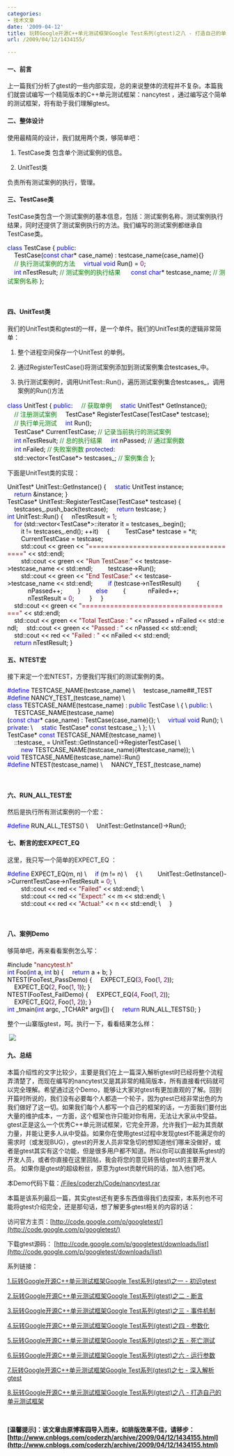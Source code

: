 ```yaml
---
categories:
- 技术文章
date: '2009-04-12'
title: 玩转Google开源C++单元测试框架Google Test系列(gtest)之八 - 打造自己的单元测试框架
url: /2009/04/12/1434155/

---
```



#### 一、前言

上一篇我们分析了gtest的一些内部实现，总的来说整体的流程并不复杂。本篇我们就尝试编写一个精简版本的C++单元测试框架：nancytest ，通过编写这个简单的测试框架，将有助于我们理解gtest。

#### 二、整体设计

使用最精简的设计，我们就用两个类，够简单吧：

1. TestCase类
 包含单个测试案例的信息。 

2. UnitTest类

负责所有测试案例的执行，管理。

#### 三、TestCase类

TestCase类包含一个测试案例的基本信息，包括：测试案例名称，测试案例执行结果，同时还提供了测试案例执行的方法。我们编写的测试案例都继承自TestCase类。

<div class="cnblogs_code"><span style="color: #0000ff;">class</span><span style="color: #000000;">&nbsp;TestCase
{
</span><span style="color: #0000ff;">public</span><span style="color: #000000;">:
&nbsp;&nbsp;&nbsp;&nbsp;TestCase(</span><span style="color: #0000ff;">const</span><span style="color: #000000;">&nbsp;</span><span style="color: #0000ff;">char</span><span style="color: #000000;">*</span><span style="color: #000000;">&nbsp;case_name)&nbsp;:&nbsp;testcase_name(case_name){}
<br />
&nbsp;&nbsp;&nbsp;&nbsp;</span><span style="color: #008000;">//</span><span style="color: #008000;">&nbsp;执行测试案例的方法</span><span style="color: #008000;">
</span><span style="color: #000000;">&nbsp;&nbsp;&nbsp;&nbsp;</span><span style="color: #0000ff;">virtual</span><span style="color: #000000;">&nbsp;</span><span style="color: #0000ff;">void</span><span style="color: #000000;">&nbsp;Run()&nbsp;</span><span style="color: #000000;">=</span><span style="color: #000000;">&nbsp;</span><span style="color: #800080;">0</span><span style="color: #000000;">;
<br />
&nbsp;&nbsp;&nbsp;&nbsp;</span><span style="color: #0000ff;">int</span><span style="color: #000000;">&nbsp;nTestResult;&nbsp;</span><span style="color: #008000;">//</span><span style="color: #008000;">&nbsp;测试案例的执行结果&nbsp;</span><span style="color: #008000;">
</span><span style="color: #000000;">&nbsp;&nbsp;&nbsp;&nbsp;</span><span style="color: #0000ff;">const</span><span style="color: #000000;">&nbsp;</span><span style="color: #0000ff;">char</span><span style="color: #000000;">*</span><span style="color: #000000;">&nbsp;testcase_name;&nbsp;</span><span style="color: #008000;">//</span><span style="color: #008000;">&nbsp;测试案例名称</span><span style="color: #008000;">
</span><span style="color: #000000;">};</span></div>

&nbsp;

#### 四、UnitTest类

我们的UnitTest类和gtest的一样，是一个单件。我们的UnitTest类的逻辑非常简单：

1. 整个进程空间保存一个UnitTest 的单例。

2. 通过RegisterTestCase()将测试案例添加到测试案例集合<span style="color: #000000;">testcases_</span>中。

3. 执行测试案例时，调用UnitTest::Run()，遍历测试案例集合<span style="color: #000000;">testcases_</span>，调用案例的Run()方法
<div class="cnblogs_code"><span style="color: #0000ff;">class</span><span style="color: #000000;">&nbsp;UnitTest
{
</span><span style="color: #0000ff;">public</span><span style="color: #000000;">:
&nbsp;&nbsp;&nbsp;&nbsp;</span><span style="color: #008000;">//</span><span style="color: #008000;">&nbsp;获取单例</span><span style="color: #008000;">
</span><span style="color: #000000;">&nbsp;&nbsp;&nbsp;&nbsp;</span><span style="color: #0000ff;">static</span><span style="color: #000000;">&nbsp;UnitTest</span><span style="color: #000000;">*</span><span style="color: #000000;">&nbsp;GetInstance();&nbsp;
<br />
&nbsp;&nbsp;&nbsp;&nbsp;</span><span style="color: #008000;">//</span><span style="color: #008000;">&nbsp;注册测试案例</span><span style="color: #008000;">
</span><span style="color: #000000;">&nbsp;&nbsp;&nbsp;&nbsp;TestCase</span><span style="color: #000000;">*</span><span style="color: #000000;">&nbsp;RegisterTestCase(TestCase</span><span style="color: #000000;">*</span><span style="color: #000000;">&nbsp;testcase);
&nbsp;&nbsp;&nbsp;&nbsp;
&nbsp;&nbsp;&nbsp;&nbsp;</span><span style="color: #008000;">//</span><span style="color: #008000;">&nbsp;执行单元测试</span><span style="color: #008000;">
</span><span style="color: #000000;">&nbsp;&nbsp;&nbsp;&nbsp;</span><span style="color: #0000ff;">int</span><span style="color: #000000;">&nbsp;Run();
<br />
&nbsp;&nbsp;&nbsp;&nbsp;TestCase</span><span style="color: #000000;">*</span><span style="color: #000000;">&nbsp;CurrentTestCase;&nbsp;</span><span style="color: #008000;">//</span><span style="color: #008000;">&nbsp;记录当前执行的测试案例</span><span style="color: #008000;">
</span><span style="color: #000000;">&nbsp;&nbsp;&nbsp;&nbsp;</span><span style="color: #0000ff;">int</span><span style="color: #000000;">&nbsp;nTestResult;&nbsp;</span><span style="color: #008000;">//</span><span style="color: #008000;">&nbsp;总的执行结果</span><span style="color: #008000;">
</span><span style="color: #000000;">&nbsp;&nbsp;&nbsp;&nbsp;</span><span style="color: #0000ff;">int</span><span style="color: #000000;">&nbsp;nPassed;&nbsp;</span><span style="color: #008000;">//</span><span style="color: #008000;">&nbsp;通过案例数</span><span style="color: #008000;">
</span><span style="color: #000000;">&nbsp;&nbsp;&nbsp;&nbsp;</span><span style="color: #0000ff;">int</span><span style="color: #000000;">&nbsp;nFailed;&nbsp;</span><span style="color: #008000;">//</span><span style="color: #008000;">&nbsp;失败案例数</span><span style="color: #008000;">
</span><span style="color: #0000ff;">protected</span><span style="color: #000000;">:
&nbsp;&nbsp;&nbsp;&nbsp;std::vector</span><span style="color: #000000;">&lt;</span><span style="color: #000000;">TestCase</span><span style="color: #000000;">*&gt;</span><span style="color: #000000;">&nbsp;testcases_;&nbsp;</span><span style="color: #008000;">//</span><span style="color: #008000;">&nbsp;案例集合</span><span style="color: #008000;">
</span><span style="color: #000000;">};</span></div>

下面是UnitTest类的实现：
<div class="cnblogs_code"><span style="color: #000000;">UnitTest</span><span style="color: #000000;">*</span><span style="color: #000000;">&nbsp;UnitTest::GetInstance()
{
&nbsp;&nbsp;&nbsp;&nbsp;</span><span style="color: #0000ff;">static</span><span style="color: #000000;">&nbsp;UnitTest&nbsp;instance;
&nbsp;&nbsp;&nbsp;&nbsp;</span><span style="color: #0000ff;">return</span><span style="color: #000000;">&nbsp;</span><span style="color: #000000;">&amp;</span><span style="color: #000000;">instance;
}
<br />
TestCase</span><span style="color: #000000;">*</span><span style="color: #000000;">&nbsp;UnitTest::RegisterTestCase(TestCase</span><span style="color: #000000;">*</span><span style="color: #000000;">&nbsp;testcase)
{
&nbsp;&nbsp;&nbsp;&nbsp;testcases_.push_back(testcase);
&nbsp;&nbsp;&nbsp;&nbsp;</span><span style="color: #0000ff;">return</span><span style="color: #000000;">&nbsp;testcase;
}
<br />
</span><span style="color: #0000ff;">int</span><span style="color: #000000;">&nbsp;UnitTest::Run()
{
&nbsp;&nbsp;&nbsp;&nbsp;nTestResult&nbsp;</span><span style="color: #000000;">=</span><span style="color: #000000;">&nbsp;</span><span style="color: #800080;">1</span><span style="color: #000000;">;
&nbsp;&nbsp;&nbsp;&nbsp;</span><span style="color: #0000ff;">for</span><span style="color: #000000;">&nbsp;(std::vector</span><span style="color: #000000;">&lt;</span><span style="color: #000000;">TestCase</span><span style="color: #000000;">*&gt;</span><span style="color: #000000;">::iterator&nbsp;it&nbsp;</span><span style="color: #000000;">=</span><span style="color: #000000;">&nbsp;testcases_.begin();
&nbsp;&nbsp;&nbsp;&nbsp;&nbsp;&nbsp;&nbsp;&nbsp;it&nbsp;</span><span style="color: #000000;">!=</span><span style="color: #000000;">&nbsp;testcases_.end();&nbsp;</span><span style="color: #000000;">++</span><span style="color: #000000;">it)
&nbsp;&nbsp;&nbsp;&nbsp;{
&nbsp;&nbsp;&nbsp;&nbsp;&nbsp;&nbsp;&nbsp;&nbsp;TestCase</span><span style="color: #000000;">*</span><span style="color: #000000;">&nbsp;testcase&nbsp;</span><span style="color: #000000;">=</span><span style="color: #000000;">&nbsp;</span><span style="color: #000000;">*</span><span style="color: #000000;">it;
&nbsp;&nbsp;&nbsp;&nbsp;&nbsp;&nbsp;&nbsp;&nbsp;CurrentTestCase&nbsp;</span><span style="color: #000000;">=</span><span style="color: #000000;">&nbsp;testcase;
&nbsp;&nbsp;&nbsp;&nbsp;&nbsp;&nbsp;&nbsp;&nbsp;std::cout&nbsp;</span><span style="color: #000000;">&lt;&lt;</span><span style="color: #000000;">&nbsp;green&nbsp;</span><span style="color: #000000;">&lt;&lt;</span><span style="color: #000000;">&nbsp;</span><span style="color: #800000;">"</span><span style="color: #800000;">======================================</span><span style="color: #800000;">"</span><span style="color: #000000;">&nbsp;</span><span style="color: #000000;">&lt;&lt;</span><span style="color: #000000;">&nbsp;std::endl;
&nbsp;&nbsp;&nbsp;&nbsp;&nbsp;&nbsp;&nbsp;&nbsp;std::cout&nbsp;</span><span style="color: #000000;">&lt;&lt;</span><span style="color: #000000;">&nbsp;green&nbsp;</span><span style="color: #000000;">&lt;&lt;</span><span style="color: #000000;">&nbsp;</span><span style="color: #800000;">"</span><span style="color: #800000;">Run&nbsp;TestCase:</span><span style="color: #800000;">"</span><span style="color: #000000;">&nbsp;</span><span style="color: #000000;">&lt;&lt;</span><span style="color: #000000;">&nbsp;testcase</span><span style="color: #000000;">-&gt;</span><span style="color: #000000;">testcase_name&nbsp;</span><span style="color: #000000;">&lt;&lt;</span><span style="color: #000000;">&nbsp;std::endl;
&nbsp;&nbsp;&nbsp;&nbsp;&nbsp;&nbsp;&nbsp;&nbsp;testcase</span><span style="color: #000000;">-&gt;</span><span style="color: #000000;">Run();
&nbsp;&nbsp;&nbsp;&nbsp;&nbsp;&nbsp;&nbsp;&nbsp;std::cout&nbsp;</span><span style="color: #000000;">&lt;&lt;</span><span style="color: #000000;">&nbsp;green&nbsp;</span><span style="color: #000000;">&lt;&lt;</span><span style="color: #000000;">&nbsp;</span><span style="color: #800000;">"</span><span style="color: #800000;">End&nbsp;TestCase:</span><span style="color: #800000;">"</span><span style="color: #000000;">&nbsp;</span><span style="color: #000000;">&lt;&lt;</span><span style="color: #000000;">&nbsp;testcase</span><span style="color: #000000;">-&gt;</span><span style="color: #000000;">testcase_name&nbsp;</span><span style="color: #000000;">&lt;&lt;</span><span style="color: #000000;">&nbsp;std::endl;
&nbsp;&nbsp;&nbsp;&nbsp;&nbsp;&nbsp;&nbsp;&nbsp;</span><span style="color: #0000ff;">if</span><span style="color: #000000;">&nbsp;(testcase</span><span style="color: #000000;">-&gt;</span><span style="color: #000000;">nTestResult)
&nbsp;&nbsp;&nbsp;&nbsp;&nbsp;&nbsp;&nbsp;&nbsp;{
&nbsp;&nbsp;&nbsp;&nbsp;&nbsp;&nbsp;&nbsp;&nbsp;&nbsp;&nbsp;&nbsp;&nbsp;nPassed</span><span style="color: #000000;">++</span><span style="color: #000000;">;
&nbsp;&nbsp;&nbsp;&nbsp;&nbsp;&nbsp;&nbsp;&nbsp;}
&nbsp;&nbsp;&nbsp;&nbsp;&nbsp;&nbsp;&nbsp;&nbsp;</span><span style="color: #0000ff;">else</span><span style="color: #000000;">
&nbsp;&nbsp;&nbsp;&nbsp;&nbsp;&nbsp;&nbsp;&nbsp;{
&nbsp;&nbsp;&nbsp;&nbsp;&nbsp;&nbsp;&nbsp;&nbsp;&nbsp;&nbsp;&nbsp;&nbsp;nFailed</span><span style="color: #000000;">++</span><span style="color: #000000;">;
&nbsp;&nbsp;&nbsp;&nbsp;&nbsp;&nbsp;&nbsp;&nbsp;&nbsp;&nbsp;&nbsp;&nbsp;nTestResult&nbsp;</span><span style="color: #000000;">=</span><span style="color: #000000;">&nbsp;</span><span style="color: #800080;">0</span><span style="color: #000000;">;
&nbsp;&nbsp;&nbsp;&nbsp;&nbsp;&nbsp;&nbsp;&nbsp;}
&nbsp;&nbsp;&nbsp;&nbsp;}
<br />
&nbsp;&nbsp;&nbsp;&nbsp;std::cout&nbsp;</span><span style="color: #000000;">&lt;&lt;</span><span style="color: #000000;">&nbsp;green&nbsp;</span><span style="color: #000000;">&lt;&lt;</span><span style="color: #000000;">&nbsp;</span><span style="color: #800000;">"</span><span style="color: #800000;">======================================</span><span style="color: #800000;">"</span><span style="color: #000000;">&nbsp;</span><span style="color: #000000;">&lt;&lt;</span><span style="color: #000000;">&nbsp;std::endl;
&nbsp;&nbsp;&nbsp;&nbsp;std::cout&nbsp;</span><span style="color: #000000;">&lt;&lt;</span><span style="color: #000000;">&nbsp;green&nbsp;</span><span style="color: #000000;">&lt;&lt;</span><span style="color: #000000;">&nbsp;</span><span style="color: #800000;">"</span><span style="color: #800000;">Total&nbsp;TestCase&nbsp;:&nbsp;</span><span style="color: #800000;">"</span><span style="color: #000000;">&nbsp;</span><span style="color: #000000;">&lt;&lt;</span><span style="color: #000000;">&nbsp;nPassed&nbsp;</span><span style="color: #000000;">+</span><span style="color: #000000;">&nbsp;nFailed&nbsp;</span><span style="color: #000000;">&lt;&lt;</span><span style="color: #000000;">&nbsp;std::endl;
&nbsp;&nbsp;&nbsp;&nbsp;std::cout&nbsp;</span><span style="color: #000000;">&lt;&lt;</span><span style="color: #000000;">&nbsp;green&nbsp;</span><span style="color: #000000;">&lt;&lt;</span><span style="color: #000000;">&nbsp;</span><span style="color: #800000;">"</span><span style="color: #800000;">Passed&nbsp;:&nbsp;</span><span style="color: #800000;">"</span><span style="color: #000000;">&nbsp;</span><span style="color: #000000;">&lt;&lt;</span><span style="color: #000000;">&nbsp;nPassed&nbsp;</span><span style="color: #000000;">&lt;&lt;</span><span style="color: #000000;">&nbsp;std::endl;
&nbsp;&nbsp;&nbsp;&nbsp;std::cout&nbsp;</span><span style="color: #000000;">&lt;&lt;</span><span style="color: #000000;">&nbsp;red&nbsp;</span><span style="color: #000000;">&lt;&lt;</span><span style="color: #000000;">&nbsp;</span><span style="color: #800000;">"</span><span style="color: #800000;">Failed&nbsp;:&nbsp;</span><span style="color: #800000;">"</span><span style="color: #000000;">&nbsp;</span><span style="color: #000000;">&lt;&lt;</span><span style="color: #000000;">&nbsp;nFailed&nbsp;</span><span style="color: #000000;">&lt;&lt;</span><span style="color: #000000;">&nbsp;std::endl;
&nbsp;&nbsp;&nbsp;&nbsp;</span><span style="color: #0000ff;">return</span><span style="color: #000000;">&nbsp;nTestResult;
}</span></div>

#### 五、NTEST宏

接下来定一个宏NTEST，方便我们写我们的测试案例的类。

<div class="cnblogs_code"><span style="color: #0000ff;">#define</span><span style="color: #000000;">&nbsp;TESTCASE_NAME(testcase_name)&nbsp;\</span><span style="color: #000000;">
&nbsp;&nbsp;&nbsp;&nbsp;testcase_name##_TEST
<br />
</span><span style="color: #0000ff;">#define</span><span style="color: #000000;">&nbsp;NANCY_TEST_(testcase_name)&nbsp;\</span><span style="color: #000000;">
</span><span style="color: #0000ff;">class</span><span style="color: #000000;">&nbsp;TESTCASE_NAME(testcase_name)&nbsp;:&nbsp;</span><span style="color: #0000ff;">public</span><span style="color: #000000;">&nbsp;TestCase&nbsp;\
{&nbsp;\
</span><span style="color: #0000ff;">public</span><span style="color: #000000;">:&nbsp;\
&nbsp;&nbsp;&nbsp;&nbsp;TESTCASE_NAME(testcase_name)(</span><span style="color: #0000ff;">const</span><span style="color: #000000;">&nbsp;</span><span style="color: #0000ff;">char</span><span style="color: #000000;">*</span><span style="color: #000000;">&nbsp;case_name)&nbsp;:&nbsp;TestCase(case_name){};&nbsp;\
&nbsp;&nbsp;&nbsp;&nbsp;</span><span style="color: #0000ff;">virtual</span><span style="color: #000000;">&nbsp;</span><span style="color: #0000ff;">void</span><span style="color: #000000;">&nbsp;Run();&nbsp;\
</span><span style="color: #0000ff;">private</span><span style="color: #000000;">:&nbsp;\
&nbsp;&nbsp;&nbsp;&nbsp;</span><span style="color: #0000ff;">static</span><span style="color: #000000;">&nbsp;TestCase</span><span style="color: #000000;">*</span><span style="color: #000000;">&nbsp;</span><span style="color: #0000ff;">const</span><span style="color: #000000;">&nbsp;testcase_;&nbsp;\
};&nbsp;\
\
TestCase</span><span style="color: #000000;">*</span><span style="color: #000000;">&nbsp;</span><span style="color: #0000ff;">const</span><span style="color: #000000;">&nbsp;TESTCASE_NAME(testcase_name)&nbsp;\
&nbsp;&nbsp;&nbsp;&nbsp;::testcase_&nbsp;</span><span style="color: #000000;">=</span><span style="color: #000000;">&nbsp;UnitTest::GetInstance()</span><span style="color: #000000;">-&gt;</span><span style="color: #000000;">RegisterTestCase(&nbsp;\
&nbsp;&nbsp;&nbsp;&nbsp;&nbsp;&nbsp;&nbsp;&nbsp;</span><span style="color: #0000ff;">new</span><span style="color: #000000;">&nbsp;TESTCASE_NAME(testcase_name)(#testcase_name));&nbsp;\
</span><span style="color: #0000ff;">void</span><span style="color: #000000;">&nbsp;TESTCASE_NAME(testcase_name)::Run()
<br />
</span><span style="color: #0000ff;">#define</span><span style="color: #000000;">&nbsp;NTEST(testcase_name)&nbsp;\</span><span style="color: #000000;">
&nbsp;&nbsp;&nbsp;&nbsp;NANCY_TEST_(testcase_name)</span></div>

&nbsp;

#### 六、RUN_ALL_TEST宏

然后是执行所有测试案例的一个宏：
<div class="cnblogs_code"><span style="color: #0000ff;">#define</span><span style="color: #000000;">&nbsp;RUN_ALL_TESTS()&nbsp;\</span><span style="color: #000000;">
&nbsp;&nbsp;&nbsp;&nbsp;UnitTest::GetInstance()</span><span style="color: #000000;">-&gt;</span><span style="color: #000000;">Run();</span></div>

#### 七、断言的宏EXPECT_EQ 

这里，我只写一个简单的EXPECT_EQ ：

<div class="cnblogs_code"><span style="color: #0000ff;">#define</span><span style="color: #000000;">&nbsp;EXPECT_EQ(m,&nbsp;n)&nbsp;\</span><span style="color: #000000;">
&nbsp;&nbsp;&nbsp;&nbsp;</span><span style="color: #0000ff;">if</span><span style="color: #000000;">&nbsp;(m&nbsp;</span><span style="color: #000000;">!=</span><span style="color: #000000;">&nbsp;n)&nbsp;\
&nbsp;&nbsp;&nbsp;&nbsp;{&nbsp;\
&nbsp;&nbsp;&nbsp;&nbsp;&nbsp;&nbsp;&nbsp;&nbsp;UnitTest::GetInstance()</span><span style="color: #000000;">-&gt;</span><span style="color: #000000;">CurrentTestCase</span><span style="color: #000000;">-&gt;</span><span style="color: #000000;">nTestResult&nbsp;</span><span style="color: #000000;">=</span><span style="color: #000000;">&nbsp;</span><span style="color: #800080;">0</span><span style="color: #000000;">;&nbsp;\
&nbsp;&nbsp;&nbsp;&nbsp;&nbsp;&nbsp;&nbsp;&nbsp;std::cout&nbsp;</span><span style="color: #000000;">&lt;&lt;</span><span style="color: #000000;">&nbsp;red&nbsp;</span><span style="color: #000000;">&lt;&lt;</span><span style="color: #000000;">&nbsp;</span><span style="color: #800000;">"</span><span style="color: #800000;">Failed</span><span style="color: #800000;">"</span><span style="color: #000000;">&nbsp;</span><span style="color: #000000;">&lt;&lt;</span><span style="color: #000000;">&nbsp;std::endl;&nbsp;\
&nbsp;&nbsp;&nbsp;&nbsp;&nbsp;&nbsp;&nbsp;&nbsp;std::cout&nbsp;</span><span style="color: #000000;">&lt;&lt;</span><span style="color: #000000;">&nbsp;red&nbsp;</span><span style="color: #000000;">&lt;&lt;</span><span style="color: #000000;">&nbsp;</span><span style="color: #800000;">"</span><span style="color: #800000;">Expect:</span><span style="color: #800000;">"</span><span style="color: #000000;">&nbsp;</span><span style="color: #000000;">&lt;&lt;</span><span style="color: #000000;">&nbsp;m&nbsp;</span><span style="color: #000000;">&lt;&lt;</span><span style="color: #000000;">&nbsp;std::endl;&nbsp;\
&nbsp;&nbsp;&nbsp;&nbsp;&nbsp;&nbsp;&nbsp;&nbsp;std::cout&nbsp;</span><span style="color: #000000;">&lt;&lt;</span><span style="color: #000000;">&nbsp;red&nbsp;</span><span style="color: #000000;">&lt;&lt;</span><span style="color: #000000;">&nbsp;</span><span style="color: #800000;">"</span><span style="color: #800000;">Actual:</span><span style="color: #800000;">"</span><span style="color: #000000;">&nbsp;</span><span style="color: #000000;">&lt;&lt;</span><span style="color: #000000;">&nbsp;n&nbsp;</span><span style="color: #000000;">&lt;&lt;</span><span style="color: #000000;">&nbsp;std::endl;&nbsp;\
&nbsp;&nbsp;&nbsp;&nbsp;}</span></div>

&nbsp;

#### 八、案例Demo

够简单吧，再来看看案例怎么写：

<div class="cnblogs_code"><span style="color: #000000;">#include&nbsp;</span><span style="color: #800000;">"</span><span style="color: #800000;">nancytest.h</span><span style="color: #800000;">"</span><span style="color: #000000;">
<br />
</span><span style="color: #0000ff;">int</span><span style="color: #000000;">&nbsp;Foo(</span><span style="color: #0000ff;">int</span><span style="color: #000000;">&nbsp;a,&nbsp;</span><span style="color: #0000ff;">int</span><span style="color: #000000;">&nbsp;b)
{
&nbsp;&nbsp;&nbsp;&nbsp;</span><span style="color: #0000ff;">return</span><span style="color: #000000;">&nbsp;a&nbsp;</span><span style="color: #000000;">+</span><span style="color: #000000;">&nbsp;b;
}
<br />
NTEST(FooTest_PassDemo)
{
&nbsp;&nbsp;&nbsp;&nbsp;EXPECT_EQ(</span><span style="color: #800080;">3</span><span style="color: #000000;">,&nbsp;Foo(</span><span style="color: #800080;">1</span><span style="color: #000000;">,&nbsp;</span><span style="color: #800080;">2</span><span style="color: #000000;">));
&nbsp;&nbsp;&nbsp;&nbsp;EXPECT_EQ(</span><span style="color: #800080;">2</span><span style="color: #000000;">,&nbsp;Foo(</span><span style="color: #800080;">1</span><span style="color: #000000;">,&nbsp;</span><span style="color: #800080;">1</span><span style="color: #000000;">));
}
<br />
NTEST(FooTest_FailDemo)
{
&nbsp;&nbsp;&nbsp;&nbsp;EXPECT_EQ(</span><span style="color: #800080;">4</span><span style="color: #000000;">,&nbsp;Foo(</span><span style="color: #800080;">1</span><span style="color: #000000;">,&nbsp;</span><span style="color: #800080;">2</span><span style="color: #000000;">));
&nbsp;&nbsp;&nbsp;&nbsp;EXPECT_EQ(</span><span style="color: #800080;">2</span><span style="color: #000000;">,&nbsp;Foo(</span><span style="color: #800080;">1</span><span style="color: #000000;">,&nbsp;</span><span style="color: #800080;">2</span><span style="color: #000000;">));
}
<br />
</span><span style="color: #0000ff;">int</span><span style="color: #000000;">&nbsp;_tmain(</span><span style="color: #0000ff;">int</span><span style="color: #000000;">&nbsp;argc,&nbsp;_TCHAR</span><span style="color: #000000;">*</span><span style="color: #000000;">&nbsp;argv[])
{
&nbsp;&nbsp;&nbsp;&nbsp;</span><span style="color: #0000ff;">return</span><span style="color: #000000;">&nbsp;RUN_ALL_TESTS();
}</span></div>

整个一山寨版gtest，呵。执行一下，看看结果怎么样：

&nbsp;![](http://images.cnblogs.com/cnblogs_com/coderzh/gtest/nancytest.jpg)

#### 九、总结 

本篇介绍性的文字比较少，主要是我们在上一篇深入解析gtest时已经将整个流程弄清楚了，而现在编写的nancytest又是其非常的精简版本，所有直接看代码就可以完全理解。希望通过这个Demo，能够让大家对gtest有更加直观的了解。回到开篇时所说的，我们没有必要每个人都造一个轮子，因为gtest已经非常出色的为我们做好了这一切。如果我们每个人都写一个自己的框架的话，一方面我们要付出大量的维护成本，一方面，这个框架也许只能对你有用，无法让大家从中受益。
gtest正是这么一个优秀C++单元测试框架，它完全开源，允许我们一起为其贡献力量，并能让更多人从中受益。如果你在使用gtest过程中发现gtest不能满足你的需求时（或发现BUG），gtest的开发人员非常急切的想知道他们哪来没做好，或者是gtest其实有这个功能，但是很多用户都不知道。所以你可以直接联系gtest的开发人员，或者你直接在这里回帖，我会将您的意见转告给gtest的主要开发人员。
如果你是gtest的超级粉丝，原意为gtest贡献代码的话，加入他们吧。　　　

本Demo代码下载：[/Files/coderzh/Code/nancytest.rar](http://files.cnblogs.com/coderzh/Code/nancytest.rar) 

本篇是该系列最后一篇，其实gtest还有更多东西值得我们去探索，本系列也不可能将gtest介绍完全，还是那句话，想了解更多gtest相关的内容的话：

访问官方主页：[http://code.google.com/p/googletest/](http://code.google.com/p/googletest/)

下载gtest源码： [http://code.google.com/p/googletest/downloads/list](http://code.google.com/p/googletest/downloads/list)

系列链接：
  
[1.玩转Google开源C++单元测试框架Google Test系列(gtest)之一 - 初识gtest](http://www.cnblogs.com/coderzh/archive/2009/03/31/1426758.html)
  
[2.玩转Google开源C++单元测试框架Google Test系列(gtest)之二 - 断言](http://www.cnblogs.com/coderzh/archive/2009/04/06/1430364.html)
  
[3.玩转Google开源C++单元测试框架Google Test系列(gtest)之三 - 事件机制](http://www.cnblogs.com/coderzh/archive/2009/04/06/1430396.html)
  
[4.玩转Google开源C++单元测试框架Google Test系列(gtest)之四 - 参数化](http://www.cnblogs.com/coderzh/archive/2009/04/08/1431297.html) 
  
[5.玩转Google开源C++单元测试框架Google Test系列(gtest)之五 - 死亡测试](http://www.cnblogs.com/coderzh/archive/2009/04/08/1432043.html) 
  
[6.玩转Google开源C++单元测试框架Google Test系列(gtest)之六 - 运行参数](http://www.cnblogs.com/coderzh/archive/2009/04/10/1432789.html) 
  
[7.玩转Google开源C++单元测试框架Google Test系列(gtest)之七 - 深入解析gtest](http://www.cnblogs.com/coderzh/archive/2009/04/11/1433744.html)

 [8.玩转Google开源C++单元测试框架Google Test系列(gtest)之八 - 打造自己的单元测试框架](http://www.cnblogs.com/coderzh/archive/2009/04/12/1434155.html)

&nbsp;

**[温馨提示]：该文章由原博客园导入而来，如排版效果不佳，请移步：[http://www.cnblogs.com/coderzh/archive/2009/04/12/1434155.html](http://www.cnblogs.com/coderzh/archive/2009/04/12/1434155.html)**